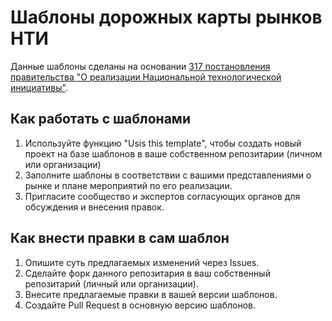 # Шаблоны дорожных карты рынков НТИ

Данные шаблоны сделаны на основании [317 постановления правительства "О реализации Национальной технологической инициативы"](http://government.ru/docs/22721/).

## Как работать с шаблонами
1. Используйте функцию "Usis this template", чтобы создать новый проект на базе шаблонов в ваше собственном репозитарии (личном или организации)
2. Заполните шаблоны в соответствии с вашими представлениями о рынке и плане мероприятий по его реализации.
3. Пригласите сообщество и экспертов согласующих органов для обсуждения и внесения правок.

## Как внести правки в сам шаблон
1. Опишите суть предлагаемых изменений через Issues. 
2. Сделайте форк данного репозитария в ваш собственный репозитарий (личный или организации).
3. Внесите предлагаемые правки в вашей версии шаблонов.
4. Создайте Pull Request в основную версию шаблонов.

